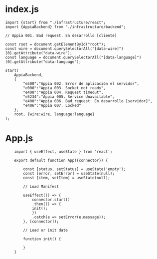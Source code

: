 # index.js

    import {start} from "./infrastructure/react";
    import {AppiaBackend} from "./infrastructure/backend";

    // Appia 001. Bad request. En desarrollo [cliente]

    const root = document.getElementById("root");
    const wire = document.querySelectorAll("[data-wire]")[0].getAttribute("data-wire");
    const language = document.querySelectorAll("[data-language]")[0].getAttribute("data-language");

    start(
        AppiaBackend,
        {
            "e500":"Appia 002. Error de aplicación el servidor",
            "e000":"Appia 003. Socket not ready",
            "e408":"Appia 004. Request timeout",
            "e5234":"Appia 005. Service Unavailable",
            "e400":"Appia 006. Bad request. En desarrollo [servidor]",
            "e406":"Appia 007. Locked"
        },
        root, {wire:wire, language:language}
    );

# App.js

        import { useEffect, useState } from 'react';

        export default function App({connector}) {

            const [status, setStatus] = useState('empty');
            const [error, setError] = useState(null);
            const [item, setItem] = useState(null);

            // Load Manifest

            useEffect(() => {
                connector.start()
                .then(() => {
                init();
                })
                .catch(e => setError(e.message));
            }, [connector]);

            // Load or init date

            function init() {

            }
        }  